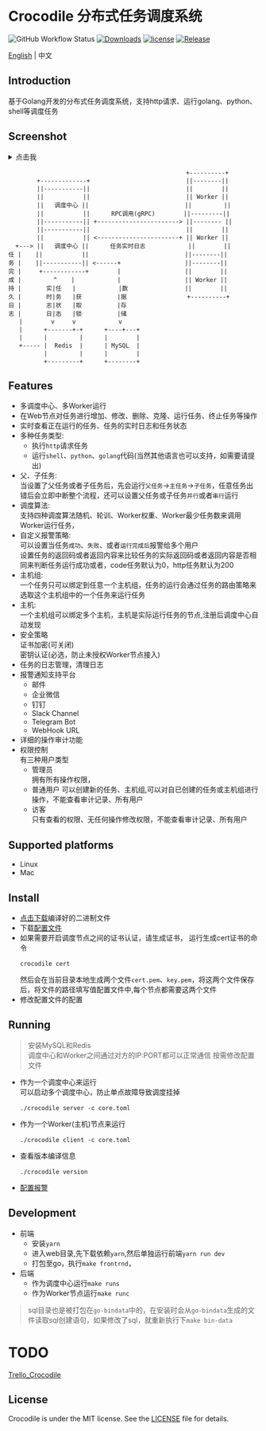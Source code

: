 # Crocodile 分布式任务调度系统

![GitHub Workflow Status](https://img.shields.io/github/workflow/status/labulaka521/crocodile/Build_release)
[![Downloads](https://img.shields.io/github/downloads/labulaka521/crocodile/total.svg)](https://github.com/labulaka521/crocodile/releases)
[![license](https://img.shields.io/github/license/mashape/apistatus.svg?maxAge=2592000)](https://github.com/labulaka521/crocodile/blob/master/LICENSE)
[![Release](https://img.shields.io/github/release/labulaka521/crocodile.svg?label=Release)](https://github.com/labulaka521/crocodile/releases)


[English](./README.md) | 中文 


## Introduction
基于Golang开发的分布式任务调度系统，支持http请求、运行golang、python、shell等调度任务  

## Screenshot
<details>
<summary>点击我</summary>

![](./screenshot/2.png)
![](./screenshot/3.png)
![](./screenshot/4.png)
![](./screenshot/5.png)
![](./screenshot/6.png)
![](./screenshot/7.png)
![](./screenshot/1.png)
</details>

```          
                                                  +----------+
        +-------------+                           ||--------||
        ||-----------||                           ||        ||
        ||           ||                           || Worker ||
        ||   调度中心 ||                           ||         ||
        ||           ||      RPC调用(gRPC)        ||---------||
        ||-----------|| +-----------------------> ||-------- ||
        ||-----------||                           ||        ||
        ||           || <-----------------------+ || Worker ||
  +---> ||   调度中心 ||      任务实时日志            ||        ||
任 |    ||           ||                           ||--------||
务 |    ||-----------|| <------+                  ||--------||
完 |     +------------+        |                  ||        ||
成 |         ^    |            |                  || Worker ||
持 |       实|任   |            |数                ||        ||                
久 |       时|务   |获          |据                 +----------+ 
日 |       志|状   |取          |存                
志 |       日|态   |锁          |储
   |        v     v            v
   |      +-------+-+      +----+---+
   |      |         |      |        |
   +----- |  Redis  |      | MySQL  |
          |         |      |        |
          +---------+      +--------+
```

## Features
- 多调度中心、多Worker运行
- 在Web节点对任务进行增加、修改、删除、克隆、运行任务、终止任务等操作
- 实时查看正在运行的任务、任务的实时日志和任务状态
- 多种任务类型:
    - 执行`http`请求任务
    - 运行`shell`、`python`、`golang`代码(当然其他语言也可以支持，如需要请提出)
- 父、子任务:   
    当设置了父任务或者子任务后，先会运行`父任务`->`主任务`->`子任务`，任意任务出错后会立即中断整个流程，还可以设置父任务或子任务`并行`或者`串行`运行
- 调度算法:  
    支持四种调度算法随机、轮训、Worker权重、Worker最少任务数来调用Worker运行任务，
- 自定义报警策略:  
    可以设置当任务`成功`、`失败`、或者`运行完成后`报警给多个用户  
    设置任务的返回码或者返回内容来比较任务的实际返回码或者返回内容是否相同来判断任务运行成功或者，code任务默认为0，http任务默认为200  
- 主机组:  
    一个任务只可以绑定到任意一个主机组，任务的运行会通过任务的路由策略来选取这个主机组中的一个任务来运行任务
- 主机:  
    一个主机组可以绑定多个主机，主机是实际运行任务的节点,注册后调度中心自动发现
- 安全策略  
    证书加密(可关闭)     
    密钥认证(必选，防止未授权Worker节点接入)
- 任务的日志管理，清理日志
- 报警通知支持平台  
    - 邮件  
    - 企业微信  
    - 钉钉  
    - Slack Channel   
    - Telegram Bot
    - WebHook URL
- 详细的操作审计功能  
- 权限控制  
    有三种用户类型
    - 管理员  
        拥有所有操作权限，
    - 普通用户
        可以创建新的任务、主机组,可以对自已创建的任务或主机组进行操作，不能查看审计记录、所有用户
    - 访客  
        只有查看的权限、无任何操作修改权限，不能查看审计记录、所有用户


## Supported platforms
- Linux
- Mac

## Install
- [点击下载](https://github.com/labulaka521/crocodile/releases)编译好的二进制文件
- 下载[配置文件](https://raw.githubusercontent.com/labulaka521/crocodile/master/core.toml)
- 如果需要开启调度节点之间的证书认证，请生成证书，
    运行生成cert证书的命令
    ```shell
    crocodile cert
    ```
    然后会在当前目录本地生成两个文件`cert.pem`、`key.pem`，将这两个文件保存后，将文件的路径填写值配置文件中,每个节点都需要这两个文件
- 修改配置文件的配置

## Running
  >安装MySQL和Redis  
  >调度中心和Worker之间通过对方的IP:PORT都可以正常通信 
  >按需修改配置文件 
- 作为一个调度中心来运行  
    可以启动多个调度中心，防止单点故障导致调度挂掉  
    ```shell
    ./crocodile server -c core.toml
    ```
- 作为一个Worker(主机)节点来运行  
    ```shell
    ./crocodile client -c core.toml
    ```
- 查看版本编译信息
    ```
    ./crocodile version
    ```
- [配置报警](https://github.com/labulaka521/crocodile/wiki/%E9%85%8D%E7%BD%AE%E6%8A%A5%E8%AD%A6%E9%80%9A%E7%9F%A5)

## Development
- 前端
    - 安装`yarn`
    - 进入web目录,先下载依赖`yarn`,然后单独运行前端`yarn run dev`
    - 打包至go，执行`make frontrnd`，
- 后端
    - 作为调度中心运行`make runs`
    - 作为Worker节点运行`make runc`
> sql目录也是被打包在`go-bindata`中的，在安装时会从`go-bindata`生成的文件读取sql创建语句，如果修改了sql，就重新执行下`make bin-data`


# TODO
[Trello_Crocodile](https://trello.com/b/9o299bds/crocodile)

## License
Crocodile is under the MIT license. See the [LICENSE](./LICENSE) file for details.
